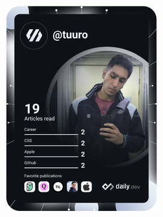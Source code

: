 <a href="https://app.daily.dev/DailyDevTips"><img src="https://github.com/mrtuuro/mrtuuro/blob/master/devcard.svg" width="400" alt="Tunc's Dev Card"/></a>

